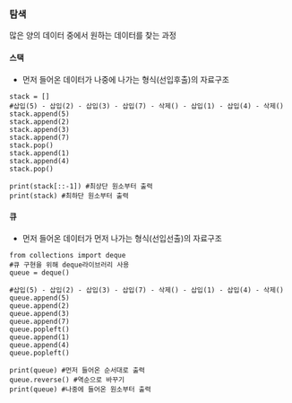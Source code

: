 ### 탐색
많은 양의 데이터 중에서 원하는 데이터를 찾는 과정

#### 스택
 - 먼저 들어온 데이터가 나중에 나가는 형식(선입후출)의 자료구조
```
stack = []
#삽입(5) - 삽입(2) - 삽입(3) - 삽입(7) - 삭제() - 삽입(1) - 삽입(4) - 삭제()
stack.append(5)
stack.append(2)
stack.append(3)
stack.append(7)
stack.pop()
stack.append(1)
stack.append(4)
stack.pop()

print(stack[::-1]) #최상단 원소부터 출력
print(stack) #최하단 원소부터 출력
```

 
#### 큐
 - 먼저 들어온 데이터가 먼저 나가는 형식(선입선출)의 자료구조
```
from collections import deque
#큐 구현을 위해 deque라이브러리 사용
queue = deque()

#삽입(5) - 삽입(2) - 삽입(3) - 삽입(7) - 삭제() - 삽입(1) - 삽입(4) - 삭제()
queue.append(5)
queue.append(2)
queue.append(3)
queue.append(7)
queue.popleft()
queue.append(1)
queue.append(4)
queue.popleft()

print(queue) #먼저 들어온 순서대로 출력
queue.reverse() #역순으로 바꾸기
print(queue) #나중에 들어온 원소부터 출력
```


 
